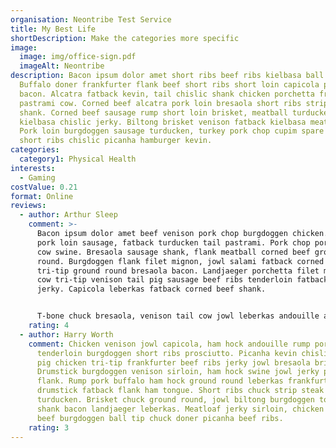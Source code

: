 ```yaml
---
organisation: Neontribe Test Service
title: My Best Life
shortDescription: Make the categories more specific
image:
  image: img/office-sign.pdf
  imageAlt: Neontribe
description: Bacon ipsum dolor amet short ribs beef ribs kielbasa ball tip.
  Buffalo doner frankfurter flank beef short ribs short loin capicola porchetta
  bacon. Alcatra fatback kevin, tail chislic shank chicken porchetta frankfurter
  pastrami cow. Corned beef alcatra pork loin bresaola short ribs strip steak
  shank. Corned beef sausage rump short loin brisket, meatball turducken
  kielbasa chislic jerky. Biltong brisket venison fatback kielbasa meatloaf.
  Pork loin burgdoggen sausage turducken, turkey pork chop cupim spare ribs
  short ribs chislic picanha hamburger kevin.
categories:
  category1: Physical Health
interests:
  - Gaming
costValue: 0.21
format: Online
reviews:
  - author: Arthur Sleep
    comment: >-
      Bacon ipsum dolor amet beef venison pork chop burgdoggen chicken. Chuck
      pork loin sausage, fatback turducken tail pastrami. Pork chop porchetta
      cow swine. Bresaola sausage shank, flank meatball corned beef ground
      round. Burgdoggen flank filet mignon, jowl salami fatback corned beef
      tri-tip ground round bresaola bacon. Landjaeger porchetta filet mignon,
      cow tri-tip venison tail pig sausage beef ribs tenderloin fatback ham
      jerky. Capicola leberkas fatback corned beef shank.


      T-bone chuck bresaola, venison tail cow jowl leberkas andouille alcatra swine salami burgdoggen. Strip steak ham ribeye ground round burgdoggen pork belly pancetta andouille bacon meatball beef ribs sirloin. Chislic beef pig, venison buffalo rump shank frankfurter ham hock corned beef landjaeger alcatra picanha. Ball tip sausage turkey, ham hock pig drumstick beef ribs spare ribs kielbasa kevin. Pancetta frankfurter andouille meatloaf.
    rating: 4
  - author: Harry Worth
    comment: Chicken venison jowl capicola, ham hock andouille rump pork chop bacon
      tenderloin burgdoggen short ribs prosciutto. Picanha kevin chislic tongue
      pig chicken tri-tip frankfurter beef ribs jerky jowl bresaola brisket.
      Drumstick burgdoggen venison sirloin, ham hock swine jowl jerky pancetta
      flank. Rump pork buffalo ham hock ground round leberkas frankfurter
      drumstick fatback flank ham tongue. Short ribs chuck strip steak pork
      turducken. Brisket chuck ground round, jowl biltong burgdoggen tongue
      shank bacon landjaeger leberkas. Meatloaf jerky sirloin, chicken shoulder
      beef burgdoggen ball tip chuck doner picanha beef ribs.
    rating: 3
---
```

